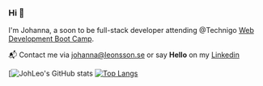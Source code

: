 ### Hi 👋 

I'm Johanna, a soon to be full-stack developer attending @Technigo [Web Development Boot Camp](https://www.technigo.io/web-development-boot-camp).

📬 Contact me via johanna@leonsson.se or say **Hello** on my [Linkedin](https://www.linkedin.com/in/johannaleonsson/)

[![JohLeo's GitHub stats](https://github-readme-stats.vercel.app/api?username=JohLeo&show_icons=true&theme=radical)
[![Top Langs](https://github-readme-stats.vercel.app/api/top-langs/?username=JohLeo&theme=radical)](https://github.com/anuraghazra/github-readme-stats)

